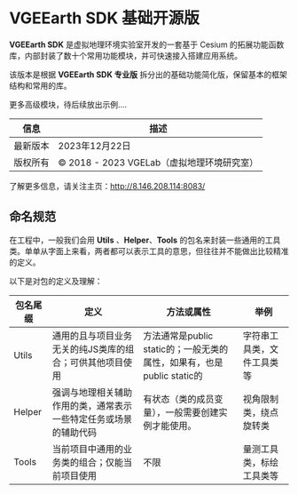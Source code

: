 # VGEEarth SDK 基础开源版

**VGEEarth SDK** 是虚拟地理环境实验室开发的一套基于 Cesium 的拓展功能函数库，内部封装了数十个常用功能模块，并可快速接入搭建应用系统。



该版本是根据 **VGEEarth SDK 专业版** 拆分出的基础功能简化版，保留基本的框架结构和常用的库。

更多高级模块，待后续放出示例....

| 信息                   | 描述                                                |
| ---------------------- |---------------------------------------------------|
| 最新版本               | 2023年12月22日                                       |
| 版权所有               | © 2018 - 2023 VGELab（虚拟地理环境研究室）                   |


了解更多信息，请关注主页：http://8.146.208.114:8083/



## 命名规范

在工程中，一般我们会用 **Utils** 、**Helper**、**Tools** 的包名来封装一些通用的工具类。单单从字面上来看，两者都可以表示工具的意思，但往往并不能做出比较精准的定义。



以下是对包的定义及理解：

| 包名尾缀   | 定义                               | 方法或属性                                                   | 举例            |
|--------|----------------------------------| ------------------------------------------------------------ |---------------|
| Utils  | 通用的且与项目业务无关的纯JS类库的组合；可供其他项目使用    | 方法通常是public static的；一般无类的属性，如果有，也是public static的 | 字符串工具类，文件工具类等 |
| Helper | 强调与地理相关辅助作用的类，通常表示一些特定任务或场景的辅助代码 | 有状态（类的成员变量），一般需要创建实例才能使用。           | 视角限制类，绕点旋转类   |
| Tools  | 当前项目中通用的业务类的组合；仅能当前项目使用          | 不限                                                         | 量测工具类，标绘工具类等   |




